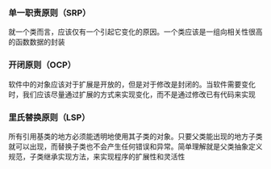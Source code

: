 ### 单一职责原则（SRP）
  就一个类而言，应该仅有一个引起它变化的原因。一个类应该是一组向相关性很高的函数数据的封装
  
### 开闭原则（OCP）
  软件中的对象应该对于扩展是开放的，但是对于修改是封闭的。当软件需要变化时，我们应该尽量通过扩展的方式来实现变化，而不是通过修改已有代码来实现
  
### 里氏替换原则（LSP）
  所有引用基类的地方必须能透明地使用其子类的对象。只要父类能出现的地方子类就可以出现，而替换子类也不会产生任何错误和异常。简单理解就是父类抽象定义规范，子类继承实现方法，来实现程序的扩展性和灵活性